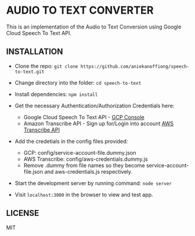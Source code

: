 # AUDIO TO TEXT CONVERTER

This is an implementation of the Audio to Text Conversion using Google Cloud Speech To Text API.

## INSTALLATION

* Clone the repo: `git clone https://github.com/aniekanoffiong/speech-to-text.git`
* Change directory into the folder: `cd speech-to-text`
* Install dependencies: `npm install`
* Get the necessary Authentication/Authorization Credentials here:
  * Google Cloud Speech To Text API - [GCP Console](https://console.cloud.google.com/apis/credentials/serviceaccountkey?authuser=1&_ga=2.13578992.-657070447.1524165073)
  * Amazon Transcribe API - Sign up for/Login into account [AWS Transcribe API](aws.amazon.com)

* Add the credetials in the config files provided:
  * GCP: config/service-account-file.dummy.json
  * AWS Transcribe: config/aws-credentials.dummy.js
  * Remove .dummy from file names so they become service-account-file.json and aws-credentials.js respectively.

* Start the development server by running command: `node server`
* Visit `localhost:3000` in the browser to view and test app.

## LICENSE

MIT